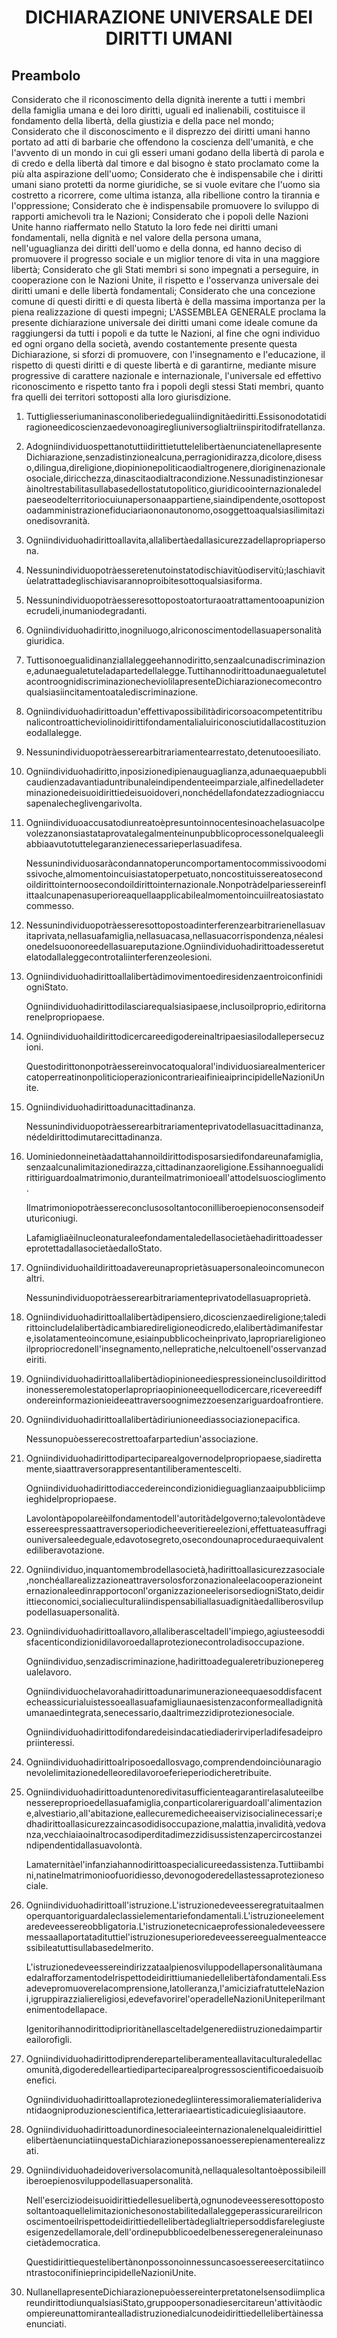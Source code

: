 <h1 align='center'>DICHIARAZIONE UNIVERSALE DEI DIRITTI UMANI</h1>
<h2>Preambolo</h2>
<p>Considerato che il riconoscimento della dignità inerente a tutti i membri della famiglia umana e dei loro diritti, uguali ed inalienabili, costituisce il fondamento della libertà, della giustizia e della pace nel mondo;
Considerato che il disconoscimento e il disprezzo dei diritti umani hanno portato ad atti di barbarie che offendono la coscienza dell'umanità, e che l'avvento di un mondo in cui gli esseri umani godano della libertà di parola e di credo e della libertà dal timore e dal bisogno è stato proclamato come la più alta aspirazione dell'uomo;
Considerato che è indispensabile che i diritti umani siano protetti da norme giuridiche, se si vuole evitare che l'uomo sia costretto a ricorrere, come ultima istanza, alla ribellione contro la tirannia e l'oppressione;
Considerato che è indispensabile promuovere lo sviluppo di rapporti amichevoli tra le Nazioni;
Considerato che i popoli delle Nazioni Unite hanno riaffermato nello Statuto la loro fede nei diritti umani fondamentali, nella dignità e nel valore della persona umana, nell'uguaglianza dei diritti dell'uomo e della donna, ed hanno deciso di promuovere il progresso sociale e un miglior tenore di vita in una maggiore libertà;
Considerato che gli Stati membri si sono impegnati a perseguire, in cooperazione con le Nazioni Unite, il rispetto e l'osservanza universale dei diritti umani e delle libertà fondamentali;
Considerato che una concezione comune di questi diritti e di questa libertà è della massima importanza per la piena realizzazione di questi impegni;
L'ASSEMBLEA GENERALE
proclama
la presente dichiarazione universale dei diritti umani come ideale comune da raggiungersi da tutti i popoli e da tutte le Nazioni, al fine che ogni individuo ed ogni organo della società, avendo costantemente presente questa Dichiarazione, si sforzi di promuovere, con l'insegnamento e l'educazione, il rispetto di questi diritti e di queste libertà e di garantirne, mediante misure progressive di carattere nazionale e internazionale, l'universale ed effettivo riconoscimento e rispetto tanto fra i popoli degli stessi Stati membri, quanto fra quelli dei territori sottoposti alla loro giurisdizione.</p>
<ol>
  <li>
    <p>Tuttigliesseriumaninasconoliberiedegualiindignitàediritti.Essisonodotatidiragioneedicoscienzaedevonoagiregliuniversoglialtriinspiritodifratellanza.</p>
  </li>
  <li>
    <p>AdogniindividuospettanotuttiidirittietuttelelibertàenunciatenellapresenteDichiarazione,senzadistinzionealcuna,perragionidirazza,dicolore,disesso,dilingua,direligione,diopinionepoliticaodialtrogenere,dioriginenazionaleosociale,diricchezza,dinascitaodialtracondizione.Nessunadistinzionesaràinoltrestabilitasullabasedellostatutopolitico,giuridicoointernazionaledelpaeseodelterritoriocuiunapersonaappartiene,siaindipendente,osottopostoadamministrazionefiduciariaononautonomo,osoggettoaqualsiasilimitazionedisovranità.</p>
  </li>
  <li>
    <p>Ogniindividuohadirittoallavita,allalibertàedallasicurezzadellapropriapersona.</p>
  </li>
  <li>
    <p>Nessunindividuopotràesseretenutoinstatodischiavitùodiservitù;laschiavitùelatrattadeglischiavisarannoproibitesottoqualsiasiforma.</p>
  </li>
  <li>
    <p>Nessunindividuopotràesseresottopostoatorturaoatrattamentooapunizionecrudeli,inumaniodegradanti.</p>
  </li>
  <li>
    <p>Ogniindividuohadiritto,inogniluogo,alriconoscimentodellasuapersonalitàgiuridica.</p>
  </li>
  <li>
    <p>Tuttisonoegualidinanziallaleggeehannodiritto,senzaalcunadiscriminazione,adunaegualetuteladapartedellalegge.TuttihannodirittoadunaegualetutelacontroognidiscriminazionecheviolilapresenteDichiarazionecomecontroqualsiasiincitamentoatalediscriminazione.</p>
  </li>
  <li>
    <p>Ogniindividuohadirittoadun'effettivapossibilitàdiricorsoacompetentitribunalicontroatticheviolinoidirittifondamentalialuiriconosciutidallacostituzioneodallalegge.</p>
  </li>
  <li>
    <p>Nessunindividuopotràesserearbitrariamentearrestato,detenutooesiliato.</p>
  </li>
  <li>
    <p>Ogniindividuohadiritto,inposizionedipienauguaglianza,adunaequaepubblicaudienzadavantiaduntribunaleindipendenteeimparziale,alfinedelladeterminazionedeisuoidirittiedeisuoidoveri,nonchédellafondatezzadiogniaccusapenalecheglivengarivolta.</p>
  </li>
  <li>
    <p>Ogniindividuoaccusatodiunreatoèpresuntoinnocentesinoachelasuacolpevolezzanonsiastataprovatalegalmenteinunpubblicoprocessonelqualeegliabbiaavutotuttelegaranzienecessarieperlasuadifesa.</p>
    <p>Nessunindividuosaràcondannatoperuncomportamentocommissivoodomissivoche,almomentoincuisiastatoperpetuato,noncostituissereatosecondoildirittointernoosecondoildirittointernazionale.Nonpotràdelpariessereinflittaalcunapenasuperioreaquellaapplicabilealmomentoincuiilreatosiastatocommesso.</p>
  </li>
  <li>
    <p>Nessunindividuopotràesseresottopostoadinterferenzearbitrarienellasuavitaprivata,nellasuafamiglia,nellasuacasa,nellasuacorrispondenza,néalesionedelsuoonoreedellasuareputazione.Ogniindividuohadirittoadesseretutelatodallaleggecontrotaliinterferenzeolesioni.</p>
  </li>
  <li>
    <p>OgniindividuohadirittoallalibertàdimovimentoediresidenzaentroiconfinidiogniStato.</p>
    <p>Ogniindividuohadirittodilasciarequalsiasipaese,inclusoilproprio,ediritornarenelpropriopaese.</p>
  </li>
  <li>
    <p>Ogniindividuohaildirittodicercareedigodereinaltripaesiasilodallepersecuzioni.</p>
    <p>Questodirittononpotràessereinvocatoqualoral'individuosiarealmentericercatoperreatinonpoliticioperazionicontrarieaifinieaiprincipidelleNazioniUnite.</p>
  </li>
  <li>
    <p>Ogniindividuohadirittoadunacittadinanza.</p>
    <p>Nessunindividuopotràesserearbitrariamenteprivatodellasuacittadinanza,nédeldirittodimutarecittadinanza.</p>
  </li>
  <li>
    <p>Uominiedonneinetàadattahannoildirittodisposarsiedifondareunafamiglia,senzaalcunalimitazionedirazza,cittadinanzaoreligione.Essihannoegualidirittiriguardoalmatrimonio,duranteilmatrimonioeall'attodelsuoscioglimento.</p>
    <p>Ilmatrimoniopotràessereconclusosoltantoconilliberoepienoconsensodeifuturiconiugi.</p>
    <p>LafamigliaèilnucleonaturaleefondamentaledellasocietàehadirittoadessereprotettadallasocietàedalloStato.</p>
  </li>
  <li>
    <p>Ogniindividuohaildirittoadavereunaproprietàsuapersonaleoincomuneconaltri.</p>
    <p>Nessunindividuopotràesserearbitrariamenteprivatodellasuaproprietà.</p>
  </li>
  <li>
    <p>Ogniindividuohadirittoallalibertàdipensiero,dicoscienzaedireligione;taledirittoincludelalibertàdicambiaredireligioneodicredo,elalibertàdimanifestare,isolatamenteoincomune,esiainpubblicocheinprivato,lapropriareligioneoilpropriocredonell'insegnamento,nellepratiche,nelcultoenell'osservanzadeiriti.</p>
  </li>
  <li>
    <p>Ogniindividuohadirittoallalibertàdiopinioneediespressioneinclusoildirittodinonesseremolestatoperlapropriaopinioneequellodicercare,ricevereediffondereinformazionieideeattraversoognimezzoesenzariguardoafrontiere.</p>
  </li>
  <li>
    <p>Ogniindividuohadirittoallalibertàdiriunioneediassociazionepacifica.</p>
    <p>Nessunopuòesserecostrettoafarpartediun'associazione.</p>
  </li>
  <li>
    <p>Ogniindividuohadirittodiparteciparealgovernodelpropriopaese,siadirettamente,siaattraversorappresentantiliberamentescelti.</p>
    <p>Ogniindividuohadirittodiaccedereincondizionidieguaglianzaaipubbliciimpieghidelpropriopaese.</p>
    <p>Lavolontàpopolareèilfondamentodell'autoritàdelgoverno;talevolontàdeveessereespressaattraversoperiodicheeveritiereelezioni,effettuateasuffragiouniversaleedeguale,edavotosegreto,osecondounaproceduraequivalentediliberavotazione.</p>
  </li>
  <li>
    <p>Ogniindividuo,inquantomembrodellasocietà,hadirittoallasicurezzasociale,nonchéallarealizzazioneattraversolosforzonazionaleelacooperazioneinternazionaleedinrapportoconl'organizzazioneelerisorsediogniStato,deidirittieconomici,socialieculturaliindispensabiliallasuadignitàedalliberosviluppodellasuapersonalità.</p>
  </li>
  <li>
    <p>Ogniindividuohadirittoallavoro,allaliberasceltadell'impiego,agiusteesoddisfacenticondizionidilavoroedallaprotezionecontroladisoccupazione.</p>
    <p>Ogniindividuo,senzadiscriminazione,hadirittoadegualeretribuzioneperegualelavoro.</p>
    <p>Ogniindividuochelavorahadirittoadunarimunerazioneequaesoddisfacentecheassicurialuistessoeallasuafamigliaunaesistenzaconformealladignitàumanaedintegrata,senecessario,daaltrimezzidiprotezionesociale.</p>
    <p>Ogniindividuohadirittodifondaredeisindacatiediaderirviperladifesadeipropriinteressi.</p>
  </li>
  <li>
    <p>Ogniindividuohadirittoalriposoedallosvago,comprendendoinciòunaragionevolelimitazionedelleoredilavoroeferieperiodicheretribuite.</p>
  </li>
  <li>
    <p>Ogniindividuohadirittoaduntenoredivitasufficienteagarantirelasaluteeilbenessereproprioedellasuafamiglia,conparticolareriguardoall'alimentazione,alvestiario,all'abitazione,eallecuremedicheeaiservizisocialinecessari;edhadirittoallasicurezzaincasodidisoccupazione,malattia,invalidità,vedovanza,vecchiaiaoinaltrocasodiperditadimezzidisussistenzapercircostanzeindipendentidallasuavolontà.</p>
    <p>Lamaternitàel'infanziahannodirittoaspecialicureedassistenza.Tuttiibambini,natinelmatrimonioofuoridiesso,devonogoderedellastessaprotezionesociale.</p>
  </li>
  <li>
    <p>Ogniindividuohadirittoall'istruzione.L'istruzionedeveesseregratuitaalmenoperquantoriguardaleclassielementariefondamentali.L'istruzioneelementaredeveessereobbligatoria.L'istruzionetecnicaeprofessionaledeveesseremessaallaportatadituttiel'istruzionesuperioredeveessereegualmenteaccessibileatuttisullabasedelmerito.</p>
    <p>L'istruzionedeveessereindirizzataalpienosviluppodellapersonalitàumanaedalrafforzamentodelrispettodeidirittiumaniedellelibertàfondamentali.Essadevepromuoverelacomprensione,latolleranza,l'amiciziafratutteleNazioni,igruppirazzialiereligiosi,edevefavorirel'operadelleNazioniUniteperilmantenimentodellapace.</p>
    <p>Igenitorihannodirittodiprioritànellasceltadelgenerediistruzionedaimpartireailorofigli.</p>
  </li>
  <li>
    <p>Ogniindividuohadirittodiprendereparteliberamenteallavitaculturaledellacomunità,digoderedelleartiediparteciparealprogressoscientificoedaisuoibenefici.</p>
    <p>Ogniindividuohadirittoallaprotezionedegliinteressimoraliematerialiderivantidaogniproduzionescientifica,letterariaeartisticadicuieglisiaautore.</p>
  </li>
  <li>
    <p>OgniindividuohadirittoadunordinesocialeeinternazionalenelqualeidirittielelibertàenunciatiinquestaDichiarazionepossanoesserepienamenterealizzati.</p>
  </li>
  <li>
    <p>Ogniindividuohadeidoveriversolacomunità,nellaqualesoltantoèpossibileilliberoepienosviluppodellasuapersonalità.</p>
    <p>Nell'eserciziodeisuoidirittiedellesuelibertà,ognunodeveesseresottopostosoltantoaquellelimitazionichesonostabilitedallaleggeperassicurareilriconoscimentoeilrispettodeidirittiedellelibertàdeglialtriepersoddisfarelegiusteesigenzedellamorale,dell'ordinepubblicoedelbenesseregeneraleinunasocietàdemocratica.</p>
    <p>QuestidirittiequestelibertànonpossonoinnessuncasoessereesercitatiincontrastoconifinieprincipidelleNazioniUnite.</p>
  </li>
  <li>
    <p>NullanellapresenteDichiarazionepuòessereinterpretatonelsensodiimplicareundirittodiunqualsiasiStato,gruppoopersonadiesercitareun'attivitàodicompiereunattomirantealladistruzionedialcunodeidirittiedellelibertàinessaenunciati.</p>
  </li>
</ol>